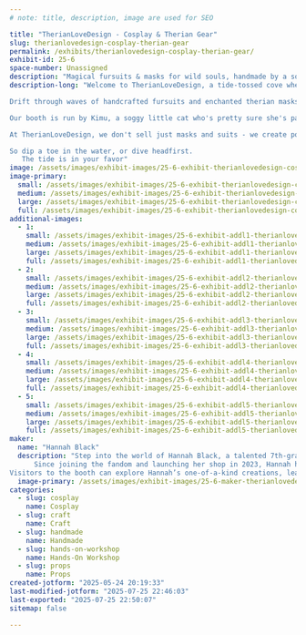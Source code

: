 ```yaml
---
# note: title, description, image are used for SEO

title: "TherianLoveDesign - Cosplay & Therian Gear"
slug: therianlovedesign-cosplay-therian-gear
permalink: /exhibits/therianlovedesign-cosplay-therian-gear/
exhibit-id: 25-6
space-number: Unassigned
description: "Magical fursuits & masks for wild souls, handmade by a soggy cat with sea-sparkle dreams."
description-long: "Welcome to TherianLoveDesign, a tide-tossed cove where magic gathers in pools and puddles, and creatures of every realm come to find their true form.

Drift through waves of handcrafted fursuits and enchanted therian masks - each one lovingly summoned by paws, stitched with starlight, and kissed by the sea. Here, tails swish with mischief, ears twitch with mystery, and masks whisper forgotten forest songs or ocean secrets. weather you're a land-bounder howler, a deep-sea dreamer, or something that dances between dimensions, you'll find a disguise that fits the wild in your soul.

Our booth is run by Kimu, a soggy little cat who's pretty sure she's part shark and 100% dedicated to make you sparkle in your own creature form. She's known to collect magical items from sea foam, puddles and very questionable treasure chests - and now she's haring them with you.

At TherianLoveDesign, we don't sell just masks and suits - we create portals. Portals to the beast inside, the dream creature waiting to be seen, or the splashy, chaotic soul that simply needs a tail and a hug.

So dip a toe in the water, or dive headfirst.
   The tide is in your favor"
image: /assets/images/exhibit-images/25-6-exhibit-therianlovedesign-cosplay-therian-gear-img-2591-8167-large.JPEG
image-primary: 
  small: /assets/images/exhibit-images/25-6-exhibit-therianlovedesign-cosplay-therian-gear-img-2591-8167-small.JPEG
  medium: /assets/images/exhibit-images/25-6-exhibit-therianlovedesign-cosplay-therian-gear-img-2591-8167-medium.JPEG
  large: /assets/images/exhibit-images/25-6-exhibit-therianlovedesign-cosplay-therian-gear-img-2591-8167-large.JPEG
  full: /assets/images/exhibit-images/25-6-exhibit-therianlovedesign-cosplay-therian-gear-img-2591-8167-full.JPEG
additional-images: 
  - 1:
    small: /assets/images/exhibit-images/25-6-exhibit-addl1-therianlovedesign-cosplay-therian-gear-img-2558-1-small.JPEG
    medium: /assets/images/exhibit-images/25-6-exhibit-addl1-therianlovedesign-cosplay-therian-gear-img-2558-1-medium.JPEG
    large: /assets/images/exhibit-images/25-6-exhibit-addl1-therianlovedesign-cosplay-therian-gear-img-2558-1-large.JPEG
    full: /assets/images/exhibit-images/25-6-exhibit-addl1-therianlovedesign-cosplay-therian-gear-img-2558-1-full.JPEG
  - 2:
    small: /assets/images/exhibit-images/25-6-exhibit-addl2-therianlovedesign-cosplay-therian-gear-img-2582-small.JPEG
    medium: /assets/images/exhibit-images/25-6-exhibit-addl2-therianlovedesign-cosplay-therian-gear-img-2582-medium.JPEG
    large: /assets/images/exhibit-images/25-6-exhibit-addl2-therianlovedesign-cosplay-therian-gear-img-2582-large.JPEG
    full: /assets/images/exhibit-images/25-6-exhibit-addl2-therianlovedesign-cosplay-therian-gear-img-2582-full.JPEG
  - 3:
    small: /assets/images/exhibit-images/25-6-exhibit-addl3-therianlovedesign-cosplay-therian-gear-img-2596-6374-small.JPEG
    medium: /assets/images/exhibit-images/25-6-exhibit-addl3-therianlovedesign-cosplay-therian-gear-img-2596-6374-medium.JPEG
    large: /assets/images/exhibit-images/25-6-exhibit-addl3-therianlovedesign-cosplay-therian-gear-img-2596-6374-large.JPEG
    full: /assets/images/exhibit-images/25-6-exhibit-addl3-therianlovedesign-cosplay-therian-gear-img-2596-6374-full.JPEG
  - 4:
    small: /assets/images/exhibit-images/25-6-exhibit-addl4-therianlovedesign-cosplay-therian-gear-img-2568-small.JPEG
    medium: /assets/images/exhibit-images/25-6-exhibit-addl4-therianlovedesign-cosplay-therian-gear-img-2568-medium.JPEG
    large: /assets/images/exhibit-images/25-6-exhibit-addl4-therianlovedesign-cosplay-therian-gear-img-2568-large.JPEG
    full: /assets/images/exhibit-images/25-6-exhibit-addl4-therianlovedesign-cosplay-therian-gear-img-2568-full.JPEG
  - 5:
    small: /assets/images/exhibit-images/25-6-exhibit-addl5-therianlovedesign-cosplay-therian-gear-img-2600-small.JPEG
    medium: /assets/images/exhibit-images/25-6-exhibit-addl5-therianlovedesign-cosplay-therian-gear-img-2600-medium.JPEG
    large: /assets/images/exhibit-images/25-6-exhibit-addl5-therianlovedesign-cosplay-therian-gear-img-2600-large.JPEG
    full: /assets/images/exhibit-images/25-6-exhibit-addl5-therianlovedesign-cosplay-therian-gear-img-2600-full.JPEG
maker: 
  name: "Hannah Black"
  description: "Step into the world of Hannah Black, a talented 7th-grade cosplayer and fursuit maker with a passion for blending personal identity and craftsmanship. Awakened as a therian at the age of 10, Hannah has always felt a deep connection to the animal world, and this unique experience is the heart and soul of her creations.
      Since joining the fandom and launching her shop in 2023, Hannah has specialized in creating custom fursuits and therian masks that allow others to express their identities, whether they’re embracing their therian nature or simply passionate about cosplay. Each piece is a reflection of her personal journey and dedication to the art of self-expression.
Visitors to the booth can explore Hannah’s one-of-a-kind creations, learn about the intricacies of fursuit making, and discover the meaning behind therian masks. Whether you're already part of the fandom or just curious, Hannah’s creations offer a unique glimpse into this vibrant and creative world."
  image-primary: /assets/images/exhibit-images/25-6-maker-therianlovedesign-cosplay-therian-gear-img-2591-medium.JPEG
categories: 
  - slug: cosplay
    name: Cosplay
  - slug: craft
    name: Craft
  - slug: handmade
    name: Handmade
  - slug: hands-on-workshop
    name: Hands-On Workshop
  - slug: props
    name: Props
created-jotform: "2025-05-24 20:19:33"
last-modified-jotform: "2025-07-25 22:46:03"
last-exported: "2025-07-25 22:50:07"
sitemap: false

---
```

